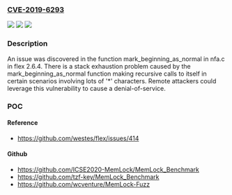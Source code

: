 ### [CVE-2019-6293](https://cve.mitre.org/cgi-bin/cvename.cgi?name=CVE-2019-6293)
![](https://img.shields.io/static/v1?label=Product&message=n%2Fa&color=blue)
![](https://img.shields.io/static/v1?label=Version&message=n%2Fa&color=blue)
![](https://img.shields.io/static/v1?label=Vulnerability&message=n%2Fa&color=brighgreen)

### Description

An issue was discovered in the function mark_beginning_as_normal in nfa.c in flex 2.6.4. There is a stack exhaustion problem caused by the mark_beginning_as_normal function making recursive calls to itself in certain scenarios involving lots of '*' characters. Remote attackers could leverage this vulnerability to cause a denial-of-service.

### POC

#### Reference
- https://github.com/westes/flex/issues/414

#### Github
- https://github.com/ICSE2020-MemLock/MemLock_Benchmark
- https://github.com/tzf-key/MemLock_Benchmark
- https://github.com/wcventure/MemLock-Fuzz

